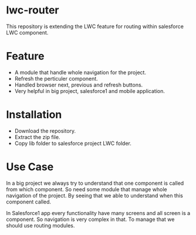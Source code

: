 # lwc-router
This repository is extending the LWC feature for routing within salesforce LWC component.

# Feature
- A module that handle whole navigation for the project.
- Refresh the perticuler component.
- Handled browser next, previous and refresh buttons.
- Very helpful in big project, salesforce1 and mobile application.

# Installation
- Download the repository.
- Extract the zip file.
- Copy lib folder to salesforce project LWC folder.


# Use Case
In a big project we always try to understand that one component is called from which component. So need some module that manage whole navigation of the project. By seeing that we able to understand when this component called.

In Salesforce1 app every functionality have many screens and all screen is a component. So navigation is very complex in that. To manage that we should use routing modules.
